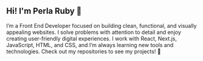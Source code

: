 ## Hi! I'm Perla Ruby 👋

I’m a Front End Developer focused on building clean, functional, and visually appealing websites. I solve problems with attention to detail and enjoy creating user-friendly digital experiences.
I work with React, Next.js, JavaScript, HTML, and CSS, and I’m always learning new tools and technologies. Check out my repositories to see my projects! 🪼
